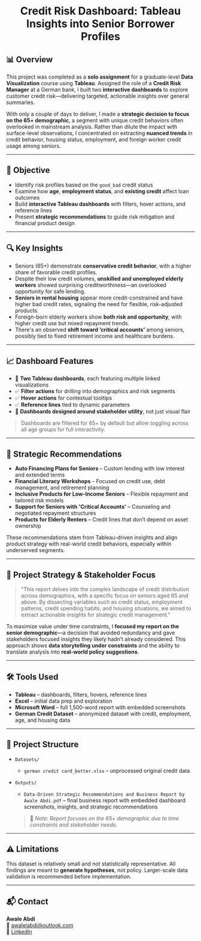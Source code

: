 <h1 align="center">Credit Risk Dashboard: Tableau Insights into Senior Borrower Profiles</h1>

## 📊 Overview

This project was completed as a **solo assignment** for a graduate-level **Data Visualization** course using **Tableau**. Assigned the role of a **Credit Risk Manager** at a German bank, I built two **interactive dashboards** to explore customer credit risk—delivering targeted, actionable insights over general summaries.

With only a couple of days to deliver, I made a **strategic decision to focus on the 65+ demographic**, a segment with unique credit behaviors often overlooked in mainstream analysis. Rather than dilute the impact with surface-level observations, I concentrated on extracting **nuanced trends** in credit behavior, housing status, employment, and foreign worker credit usage among seniors.

---

## 🎯 Objective

- Identify risk profiles based on the `good_bad` credit status
- Examine how **age**, **employment status**, and **existing credit** affect loan outcomes
- Build **interactive Tableau dashboards** with filters, hover actions, and reference lines
- Present **strategic recommendations** to guide risk mitigation and financial product design

---

## 🔍 Key Insights

- Seniors (65+) demonstrate **conservative credit behavior**, with a higher share of favorable credit profiles.
- Despite their low credit volumes, **unskilled and unemployed elderly workers** showed surprising creditworthiness—an overlooked opportunity for safe lending.
- **Seniors in rental housing** appear more credit-constrained and have higher bad credit rates, signaling the need for flexible, risk-adjusted products.
- Foreign-born elderly workers show **both risk and opportunity**, with higher credit use but mixed repayment trends.
- There's an observed **shift toward ‘critical accounts’** among seniors, possibly tied to fixed retirement income and healthcare burdens.

---

## 📈 Dashboard Features

- 🔗 **Two Tableau dashboards**, each featuring multiple linked visualizations
- ✅ **Filter actions** for drilling into demographics and risk segments
- ✅ **Hover actions** for contextual tooltips
- ✅ **Reference lines** tied to dynamic parameters
- 🎯 **Dashboards designed around stakeholder utility**, not just visual flair

> Dashboards are filtered for 65+ by default but allow toggling across all age groups for full interactivity.

---

## 🧾 Strategic Recommendations

- **Auto Financing Plans for Seniors** – Custom lending with low interest and extended terms  
- **Financial Literacy Workshops** – Focused on credit use, debt management, and retirement planning  
- **Inclusive Products for Low-Income Seniors** – Flexible repayment and tailored risk models  
- **Support for Seniors with 'Critical Accounts'** – Counseling and negotiated repayment structures  
- **Products for Elderly Renters** – Credit lines that don’t depend on asset ownership  

These recommendations stem from Tableau-driven insights and align product strategy with real-world credit behaviors, especially within underserved segments.

---

## 🧠 Project Strategy & Stakeholder Focus

> "This report delves into the complex landscape of credit distribution across demographics, with a specific focus on seniors aged 65 and above. By dissecting variables such as credit status, employment patterns, credit spending habits, and housing situations, we aimed to extract actionable insights for strategic credit management."

To maximize value under time constraints, I **focused my report on the senior demographic**—a decision that avoided redundancy and gave stakeholders focused insights they likely hadn’t already considered. This approach shows **data storytelling under constraints** and the ability to translate analysis into **real-world policy suggestions**.

---

## 🛠️ Tools Used

- **Tableau** – dashboards, filters, hovers, reference lines  
- **Excel** – initial data prep and exploration  
- **Microsoft Word** – full 1,500-word report with embedded screenshots  
- **German Credit Dataset** – anonymized dataset with credit, employment, age, and housing data

---

## 📁 Project Structure

- `Datasets/`  
  - `german credit card_better.xlsx` – unprocessed original credit data

- `Outputs/`  
  - `Data-Driven Strategic Recommendations and Business Report by Awale Abdi.pdf` – final business report with embedded dashboard screenshots, insights, and strategic recommendations  
  > 📌 *Note: Report focuses on the 65+ demographic due to time constraints and stakeholder needs.*

---

## ⚠️ Limitations

This dataset is relatively small and not statistically representative. All findings are meant to **generate hypotheses**, not policy. Larger-scale data validation is recommended before implementation.

---

## 📬 Contact

**Awale Abdi**  
📧 [awaleiabdi@outlook.com](mailto:awaleiabdi@outlook.com)  
🔗 [LinkedIn](https://www.linkedin.com/in/awale-abdi/)
